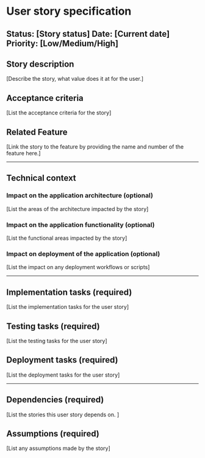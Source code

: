 # User story specification

Status: [Story status]
Date: [Current date]
Priority: [Low/Medium/High]
---

## Story description

[Describe the story, what value does it at for the user.]

## Acceptance criteria

[List the acceptance criteria for the story]

## Related Feature

[Link the story to the feature by providing the name and number of the feature here.]

---

## Technical context

### Impact on the application architecture (optional)

[List the areas of the architecture impacted by the story]

### Impact on the application functionality (optional)

[List the functional areas impacted by the story]

### Impact on deployment of the application (optional)

[List the impact on any deployment workflows or scripts]

--- 

## Implementation tasks (required)

[List the implementation tasks for the user story]

## Testing tasks (required)

[List the testing tasks for the user story]

## Deployment tasks (required)

[List the deployment tasks for the user story]

---

## Dependencies (required)

[List the stories this user story depends on. ]

## Assumptions (required)

[List any assumptions made by the story]


